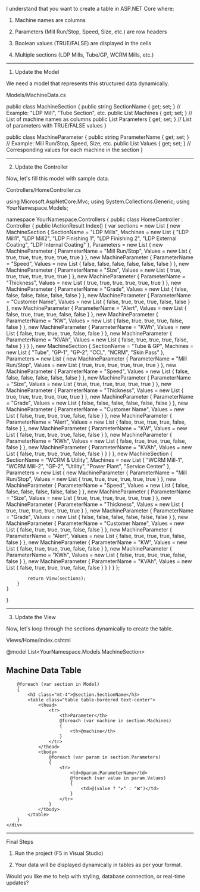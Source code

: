 I understand that you want to create a table in ASP.NET Core where:

1. Machine names are columns


2. Parameters (Mill Run/Stop, Speed, Size, etc.) are row headers


3. Boolean values (TRUE/FALSE) are displayed in the cells


4. Multiple sections (LDP Mills, Tube/GP, WCRM Mills, etc.)




---

1. Update the Model

We need a model that represents this structured data dynamically.

Models/MachineData.cs

public class MachineSection
{
    public string SectionName { get; set; } // Example: "LDP Mill", "Tube Section", etc.
    public List<string> Machines { get; set; } // List of machine names as columns
    public List<MachineParameter> Parameters { get; set; } // List of parameters with TRUE/FALSE values
}

public class MachineParameter
{
    public string ParameterName { get; set; } // Example: Mill Run/Stop, Speed, Size, etc.
    public List<bool> Values { get; set; } // Corresponding values for each machine in the section
}


---

2. Update the Controller

Now, let's fill this model with sample data.

Controllers/HomeController.cs

using Microsoft.AspNetCore.Mvc;
using System.Collections.Generic;
using YourNamespace.Models;

namespace YourNamespace.Controllers
{
    public class HomeController : Controller
    {
        public IActionResult Index()
        {
            var sections = new List<MachineSection>
            {
                new MachineSection
                {
                    SectionName = "LDP Mills",
                    Machines = new List<string> { "LDP Mill1", "LDP Mill2", "LDP Finishing 1", "LDP Finishing 2", "LDP External Coating", "LDP Internal Coating" },
                    Parameters = new List<MachineParameter>
                    {
                        new MachineParameter { ParameterName = "Mill Run/Stop", Values = new List<bool> { true, true, true, true, true, true } },
                        new MachineParameter { ParameterName = "Speed", Values = new List<bool> { false, false, false, false, false, false } },
                        new MachineParameter { ParameterName = "Size", Values = new List<bool> { true, true, true, true, true, true } },
                        new MachineParameter { ParameterName = "Thickness", Values = new List<bool> { true, true, true, true, true, true } },
                        new MachineParameter { ParameterName = "Grade", Values = new List<bool> { false, false, false, false, false, false } },
                        new MachineParameter { ParameterName = "Customer Name", Values = new List<bool> { false, true, true, true, false, false } },
                        new MachineParameter { ParameterName = "Alert", Values = new List<bool> { false, true, true, true, false, false } },
                        new MachineParameter { ParameterName = "KW", Values = new List<bool> { false, true, true, true, false, false } },
                        new MachineParameter { ParameterName = "KWh", Values = new List<bool> { false, true, true, true, false, false } },
                        new MachineParameter { ParameterName = "KVAh", Values = new List<bool> { false, true, true, true, false, false } }
                    }
                },
                new MachineSection
                {
                    SectionName = "Tube & GP",
                    Machines = new List<string> { "Tube", "GP-1", "GP-2", "CCL", "NCRM", "Skin Pass" },
                    Parameters = new List<MachineParameter>
                    {
                        new MachineParameter { ParameterName = "Mill Run/Stop", Values = new List<bool> { true, true, true, true, true, true } },
                        new MachineParameter { ParameterName = "Speed", Values = new List<bool> { false, false, false, false, false, false } },
                        new MachineParameter { ParameterName = "Size", Values = new List<bool> { true, true, true, true, true, true } },
                        new MachineParameter { ParameterName = "Thickness", Values = new List<bool> { true, true, true, true, true, true } },
                        new MachineParameter { ParameterName = "Grade", Values = new List<bool> { false, false, false, false, false, false } },
                        new MachineParameter { ParameterName = "Customer Name", Values = new List<bool> { false, true, true, true, false, false } },
                        new MachineParameter { ParameterName = "Alert", Values = new List<bool> { false, true, true, true, false, false } },
                        new MachineParameter { ParameterName = "KW", Values = new List<bool> { false, true, true, true, false, false } },
                        new MachineParameter { ParameterName = "KWh", Values = new List<bool> { false, true, true, true, false, false } },
                        new MachineParameter { ParameterName = "KVAh", Values = new List<bool> { false, true, true, true, false, false } }
                    }
                },
                new MachineSection
                {
                    SectionName = "WCRM & Utility",
                    Machines = new List<string> { "WCRM Mill-1", "WCRM Mill-2", "GP-2", "Utility", "Power Plant", "Service Center" },
                    Parameters = new List<MachineParameter>
                    {
                        new MachineParameter { ParameterName = "Mill Run/Stop", Values = new List<bool> { true, true, true, true, true, true } },
                        new MachineParameter { ParameterName = "Speed", Values = new List<bool> { false, false, false, false, false, false } },
                        new MachineParameter { ParameterName = "Size", Values = new List<bool> { true, true, true, true, true, true } },
                        new MachineParameter { ParameterName = "Thickness", Values = new List<bool> { true, true, true, true, true, true } },
                        new MachineParameter { ParameterName = "Grade", Values = new List<bool> { false, false, false, false, false, false } },
                        new MachineParameter { ParameterName = "Customer Name", Values = new List<bool> { false, true, true, true, false, false } },
                        new MachineParameter { ParameterName = "Alert", Values = new List<bool> { false, true, true, true, false, false } },
                        new MachineParameter { ParameterName = "KW", Values = new List<bool> { false, true, true, true, false, false } },
                        new MachineParameter { ParameterName = "KWh", Values = new List<bool> { false, true, true, true, false, false } },
                        new MachineParameter { ParameterName = "KVAh", Values = new List<bool> { false, true, true, true, false, false } }
                    }
                }
            };

            return View(sections);
        }
    }
}


---

3. Update the View

Now, let's loop through the sections dynamically to create the table.

Views/Home/Index.cshtml

@model List<YourNamespace.Models.MachineSection>

<!DOCTYPE html>
<html lang="en">
<head>
    <meta charset="UTF-8">
    <meta name="viewport" content="width=device-width, initial-scale=1.0">
    <title>Machine Data Table</title>
    <link rel="stylesheet" href="https://cdn.jsdelivr.net/npm/bootstrap@5.3.0/dist/css/bootstrap.min.css">
</head>
<body>
    <div class="container mt-4">
        <h2 class="text-center">Machine Data Table</h2>

        @foreach (var section in Model)
        {
            <h3 class="mt-4">@section.SectionName</h3>
            <table class="table table-bordered text-center">
                <thead>
                    <tr>
                        <th>Parameter</th>
                        @foreach (var machine in section.Machines)
                        {
                            <th>@machine</th>
                        }
                    </tr>
                </thead>
                <tbody>
                    @foreach (var param in section.Parameters)
                    {
                        <tr>
                            <td>@param.ParameterName</td>
                            @foreach (var value in param.Values)
                            {
                                <td>@(value ? "✔️" : "❌")</td>
                            }
                        </tr>
                    }
                </tbody>
            </table>
        }
    </div>
</body>
</html>


---

Final Steps

1. Run the project (F5 in Visual Studio)


2. Your data will be displayed dynamically in tables as per your format.



Would you like me to help with styling, database connection, or real-time updates?

